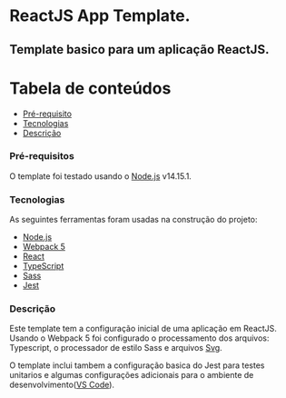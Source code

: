 # ReactJS App Template.

## Template basico para um aplicação ReactJS.

# Tabela de conteúdos

<!--ts-->

- [Pré-requisito](#Pre-requisitos)
- [Tecnologias](#Tecnologias)
- [Descrição](#Descrição)

<!--te-->

### Pré-requisitos

O template foi testado usando o [Node.js]([https://nodejs.org/en/]) v14.15.1.

### Tecnologias

As seguintes ferramentas foram usadas na construção do projeto:

- [Node.js]([https://nodejs.org/en/])
- [Webpack 5]([https://webpack.js.org/])
- [React]([https://pt-br.reactjs.org/])
- [TypeScript]([https://www.typescriptlang.org/])
- [Sass]([https://sass-lang.com/])
- [Jest]([https://jestjs.io/pt-BR/])

### Descrição

Este template tem a configuração inicial de uma aplicação em ReactJS. Usando o Webpack 5 foi configurado o processamento dos arquivos: Typescript, o processador de estilo Sass e arquivos [Svg]([https://developer.mozilla.org/pt-BR/docs/Web/SVG]).

O template inclui tambem a configuração basica do Jest para testes unitarios e algumas configurações adicionais para o ambiente de desenvolvimento([VS Code]([https://code.visualstudio.com/])).
